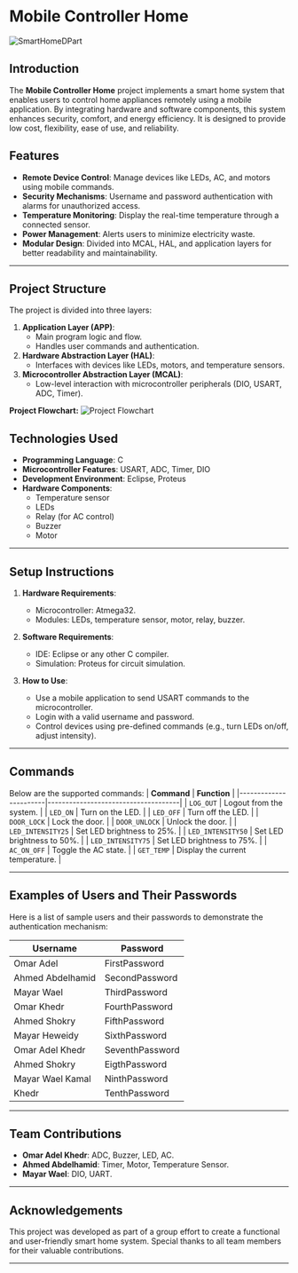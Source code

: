 
# **Mobile Controller Home**

![SmartHomeDPart](https://github.com/user-attachments/assets/6f3cb4b8-e80b-4984-b60b-79b6b341aaa4)


## **Introduction**
The **Mobile Controller Home** project implements a smart home system that enables users to control home appliances remotely using a mobile application. By integrating hardware and software components, this system enhances security, comfort, and energy efficiency. It is designed to provide low cost, flexibility, ease of use, and reliability.  

## **Features**
- **Remote Device Control**: Manage devices like LEDs, AC, and motors using mobile commands.
- **Security Mechanisms**: Username and password authentication with alarms for unauthorized access.
- **Temperature Monitoring**: Display the real-time temperature through a connected sensor.
- **Power Management**: Alerts users to minimize electricity waste.
- **Modular Design**: Divided into MCAL, HAL, and application layers for better readability and maintainability.

---

## **Project Structure**
The project is divided into three layers:  
1. **Application Layer (APP)**:
   - Main program logic and flow.
   - Handles user commands and authentication.
2. **Hardware Abstraction Layer (HAL)**:
   - Interfaces with devices like LEDs, motors, and temperature sensors.
3. **Microcontroller Abstraction Layer (MCAL)**:
   - Low-level interaction with microcontroller peripherals (DIO, USART, ADC, Timer).

**Project Flowchart:**
![Project Flowchart](https://github.com/user-attachments/assets/c6d59b95-ee2f-4bf7-8d72-c8aaf2725b39)


## **Technologies Used**
- **Programming Language**: C
- **Microcontroller Features**: USART, ADC, Timer, DIO
- **Development Environment**: Eclipse, Proteus
- **Hardware Components**:
  - Temperature sensor
  - LEDs
  - Relay (for AC control)
  - Buzzer
  - Motor

---

## **Setup Instructions**
1. **Hardware Requirements**:
   - Microcontroller: Atmega32.
   - Modules: LEDs, temperature sensor, motor, relay, buzzer.

2. **Software Requirements**:
   - IDE: Eclipse or any other C compiler.
   - Simulation: Proteus for circuit simulation.

3. **How to Use**:
   - Use a mobile application to send USART commands to the microcontroller.
   - Login with a valid username and password.
   - Control devices using pre-defined commands (e.g., turn LEDs on/off, adjust intensity).

---

## **Commands**
Below are the supported commands:
| **Command**           | **Function**                         |
|-----------------------|-------------------------------------|
| `LOG_OUT`             | Logout from the system.             |
| `LED_ON`              | Turn on the LED.                    |
| `LED_OFF`             | Turn off the LED.                   |
| `DOOR_LOCK`           | Lock the door.                      |
| `DOOR_UNLOCK`         | Unlock the door.                    |
| `LED_INTENSITY25`     | Set LED brightness to 25%.          |
| `LED_INTENSITY50`     | Set LED brightness to 50%.          |
| `LED_INTENSITY75`     | Set LED brightness to 75%.          |
| `AC_ON_OFF`           | Toggle the AC state.                |
| `GET_TEMP`            | Display the current temperature.    |

---

## **Examples of Users and Their Passwords**
Here is a list of sample users and their passwords to demonstrate the authentication mechanism:

| **Username**         | **Password**       |
|-----------------------|--------------------|
| Omar Adel            | FirstPassword     |
| Ahmed Abdelhamid     | SecondPassword    |
| Mayar Wael           | ThirdPassword     |
| Omar Khedr           | FourthPassword    |
| Ahmed Shokry         | FifthPassword     |
| Mayar Heweidy        | SixthPassword     |
| Omar Adel Khedr      | SeventhPassword   |
| Ahmed Shokry         | EigthPassword     |
| Mayar Wael Kamal     | NinthPassword     |
| Khedr                | TenthPassword     |

---

## **Team Contributions**
- **Omar Adel Khedr**: ADC, Buzzer, LED, AC.
- **Ahmed Abdelhamid**: Timer, Motor, Temperature Sensor.
- **Mayar Wael**: DIO, UART.

---

## **Acknowledgements**
This project was developed as part of a group effort to create a functional and user-friendly smart home system. Special thanks to all team members for their valuable contributions.

---

